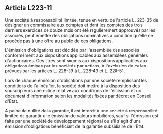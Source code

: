 Article L223-11
----
Une société à responsabilité limitée, tenue en vertu de l'article L. 223-35 de
désigner un commissaire aux comptes et dont les comptes des trois derniers
exercices de douze mois ont été régulièrement approuvés par les associés, peut
émettre des obligations nominatives à condition qu'elle ne procède pas à une
offre au public de ces obligations.

L'émission d'obligations est décidée par l'assemblée des associés conformément
aux dispositions applicables aux assemblées générales d'actionnaires. Ces titres
sont soumis aux dispositions applicables aux obligations émises par les sociétés
par actions, à l'exclusion de celles prévues par les articles L. 228-39 à L.
228-43 et L. 228-51.

Lors de chaque émission d'obligations par une société remplissant les conditions
de l'alinéa 1er, la société doit mettre à la disposition des souscripteurs une
notice relative aux conditions de l'émission et un document d'information selon
les modalités fixées par décret en Conseil d'Etat.

A peine de nullité de la garantie, il est interdit à une société à
responsabilité limitée de garantir une émission de valeurs mobilières, sauf si
l'émission est faite par une société de développement régional ou s'il s'agit
d'une émission d'obligations bénéficiant de la garantie subsidiaire de l'Etat.
